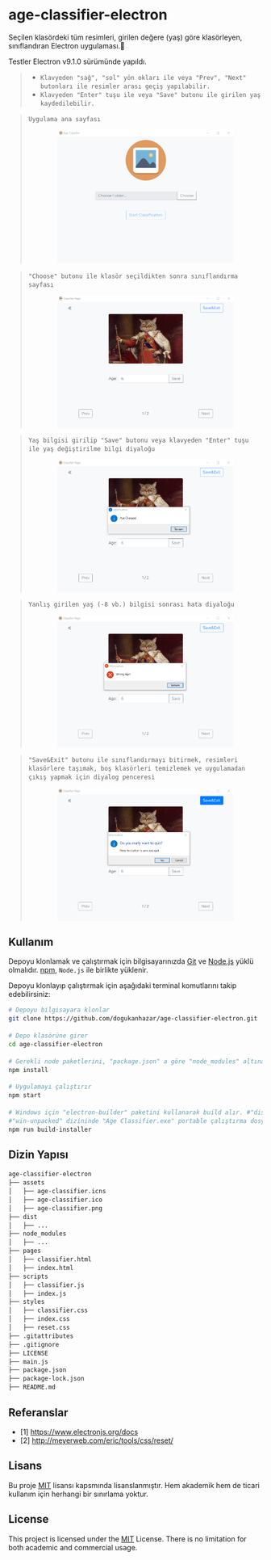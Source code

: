 # age-classifier-electron

Seçilen klasördeki tüm resimleri, girilen değere (yaş) göre klasörleyen, sınıflandıran Electron uygulaması.:open_file_folder:

Testler Electron v9.1.0 sürümünde yapıldı.

> - `Klavyeden "sağ", "sol" yön okları ile veya "Prev", "Next" butonları ile resimler arası geçiş yapılabilir.`
> - `Klavyeden "Enter" tuşu ile veya "Save" butonu ile girilen yaş kaydedilebilir.`

> `Uygulama ana sayfası`
>
> <p align="center">
> <img src="assets/images/index-html.png" width="350" alt="index.html"/> </p>

> `"Choose" butonu ile klasör seçildikten sonra sınıflandırma sayfası`
>
> [<img src="assets/images/classifier-html.png" style="display: block; margin-left: auto; margin-right: auto;" width="350">]()

> `Yaş bilgisi girilip "Save" butonu veya klavyeden "Enter" tuşu ile yaş değiştirilme bilgi diyaloğu`
>
> [<img src="assets/images/age-changed.png" style="display: block; margin-left: auto; margin-right: auto;" width="350">]()

> `Yanlış girilen yaş (-8 vb.) bilgisi sonrası hata diyaloğu`
>
> [<img src="assets/images/wrong-age.png" style="display: block; margin-left: auto; margin-right: auto;" width="350">]()

> `"Save&Exit" butonu ile sınıflandırmayı bitirmek, resimleri klasörlere taşımak, boş klasörleri temizlemek ve uygulamadan çıkış yapmak için diyalog penceresi`
>
> [<img src="assets/images/quit.png" style="display: block; margin-left: auto; margin-right: auto;" width="350">]()

## Kullanım

Depoyu klonlamak ve çalıştırmak için bilgisayarınızda [Git](https://git-scm.com/) ve [Node.js](https://nodejs.org/en/download/) yüklü olmalıdır. [npm](https://www.npmjs.com/), `Node.js` ile birlikte yüklenir.

Depoyu klonlayıp çalıştırmak için aşağıdaki terminal komutlarını takip edebilirsiniz:

```bash
# Depoyu bilgisayara klonlar
git clone https://github.com/dogukanhazar/age-classifier-electron.git

# Depo klasörüne girer
cd age-classifier-electron

# Gerekli node paketlerini, "package.json" a göre "node_modules" altına yükler
npm install

# Uygulamayı çalıştırır
npm start

# Windows için "electron-builder" paketini kullanarak build alır. #"dist" dizini altında windows için bir "Age Classifier Setup.exe" dosyası ve
#"win-unpacked" dizininde "Age Classifier.exe" portable çalıştırma dosyası oluşturur.
npm run build-installer
```

## Dizin Yapısı

```bash
age-classifier-electron
├── assets
│   ├── age-classifier.icns
│   ├── age-classifier.ico
│   ├── age-classifier.png
├── dist
│   ├── ...
├── node_modules
│   ├── ...
├── pages
│   ├── classifier.html
│   ├── index.html
├── scripts
│   ├── classifier.js
│   ├── index.js
├── styles
│   ├── classifier.css
│   ├── index.css
│   ├── reset.css
├── .gitattributes
├── .gitignore
├── LICENSE
├── main.js
├── package.json
├── package-lock.json
├── README.md
```

## Referanslar

- [1] https://www.electronjs.org/docs
- [2] http://meyerweb.com/eric/tools/css/reset/

## Lisans

Bu proje [MIT](https://choosealicense.com/licenses/mit/) lisansı kapsmında lisanslanmıştır. Hem akademik hem de ticari kullanım için herhangi bir sınırlama yoktur.

## License

This project is licensed under the [MIT](https://choosealicense.com/licenses/mit/) License. There is no limitation for both academic and commercial usage.
